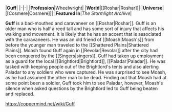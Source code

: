 |**Guff**|
|-|-|
|**Profession**|Wheelwright|
|**World**|[[Roshar\|Roshar]]|
|**Universe**|[[Cosmere\|Cosmere]]|
|**Featured In**|*The Stormlight Archive*|

**Guff** is a bad-mouthed  and caravaneer on [[Roshar\|Roshar]].
Guff is an older man who is half a reed tall and has some sort of injury that affects his walking and movement. It is likely that he has an accent that is associated with the caravaneers.
He was an old friend of [[Moash\|Moash's]] from before the younger man traveled to the [[Shattered Plains\|Shattered Plains]]. Moash found Guff again in [[Revolar\|Revolar]] after the city had been conquered by the [[Singers\|singers]]. Guff had taken up employment as a guard for the local [[Brightlord\|Brightlord]], [[Paladar\|Paladar]]. He was tasked with keeping people out of the Brightlord's tents and also alerting Paladar to any soldiers who were captured. He was surprised to see Moash, as he had assumed the other man to be dead.
Finding out that Moash had at some point been a soldier, Guff took him to see Paladar, however, Moash's silence when asked questions by the Brightlord led to Guff being beaten and replaced.



https://coppermind.net/wiki/Guff